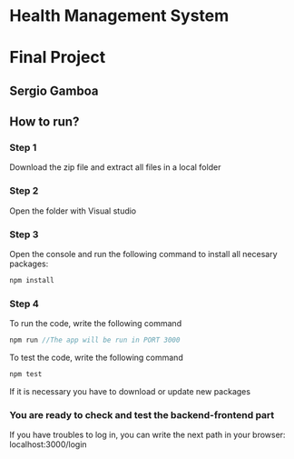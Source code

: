 # Health Management System
# Final Project
## Sergio Gamboa
## How to run?
### Step 1
Download the zip file and extract all files in a local folder
### Step 2
Open the folder with Visual studio
### Step 3
Open the console and run the following command to install all necesary packages:
```js
npm install
```
### Step 4
To run the code, write the following command
```js
npm run //The app will be run in PORT 3000
```
To test the code, write the following command
```js
npm test 
```
If it is necessary you have to download or update new packages
### You are ready to check and test the backend-frontend part
If you have troubles to log in, you can write the next path in your browser: localhost:3000/login


